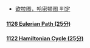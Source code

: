 * [欧拉图，哈密顿图 判定](https://blog.csdn.net/galesaur_wcy/article/details/81544581)

####
#### [1126 Eulerian Path (25分)]()
#### [1122 Hamiltonian Cycle (25分)]()
